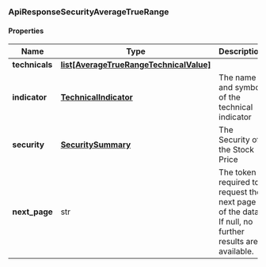 

[//]: # (CLASS:ApiResponseSecurityAverageTrueRange)

[//]: # (KIND:object)

### ApiResponseSecurityAverageTrueRange

#### Properties

[//]: # (START_DEFINITION)

Name | Type | Description
------------ | ------------- | -------------
**technicals** | [**list[AverageTrueRangeTechnicalValue]**](AverageTrueRangeTechnicalValue.md) |  &nbsp;
**indicator** | [**TechnicalIndicator**](TechnicalIndicator.md) | The name and symbol of the technical indicator &nbsp;
**security** | [**SecuritySummary**](SecuritySummary.md) | The Security of the Stock Price &nbsp;
**next_page** | str | The token required to request the next page of the data. If null, no further results are available. &nbsp;

[//]: # (END_DEFINITION)


[//]: # (CONTAINED_CLASS:AverageTrueRangeTechnicalValue)


[//]: # (CONTAINED_CLASS:TechnicalIndicator)


[//]: # (CONTAINED_CLASS:SecuritySummary)



